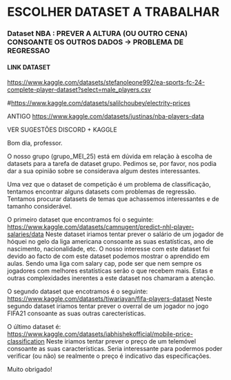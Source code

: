 # ESCOLHER DATASET A TRABALHAR

### Dataset NBA : PREVER A ALTURA (OU OUTRO CENA) CONSOANTE OS OUTROS DADOS -> PROBLEMA DE REGRESSAO

#### LINK DATASET
https://www.kaggle.com/datasets/stefanoleone992/ea-sports-fc-24-complete-player-dataset?select=male_players.csv


#https://www.kaggle.com/datasets/salilchoubey/electrity-prices

ANTIGO
https://www.kaggle.com/datasets/justinas/nba-players-data
 
 
VER SUGESTÕES DISCORD + KAGGLE

Bom dia, professor.

O nosso grupo (grupo_MEI_25) está em dúvida em relação à escolha de datasets para a tarefa de dataset grupo. Pedimos se, por favor, nos podia dar a sua opinião sobre se considerava algum destes interessantes.

Uma vez que o dataset de competição é um problema de classificação, tentamos encontrar alguns datasets com problemas de regressão.
Tentamos procurar datasets de temas que achassemos interessantes e de tamanho considerável.

O primeiro dataset que encontramos foi o seguinte: https://www.kaggle.com/datasets/camnugent/predict-nhl-player-salaries/data
Neste dataset iriamos tentar prever o salário de um jogador de hóquei no gelo da liga americana consoante as suas estatísticas, ano de nascimento, nacionalidade, etc.
O nosso interesse com este dataset foi devido ao facto de com este dataset podemos mostrar o aprendido em aulas. Sendo uma liga com salary cap, pode ser que nem sempre os jogadores com melhores estatísticas serão o que recebem mais.
Estas e outras complexidades inerentes a este dataset nos chamaram a atenção.

O segundo dataset que encotramos é o seguinte: https://www.kaggle.com/datasets/tiwariayan/fifa-players-dataset
Neste segundo dataset iriamos tentar prever o overral de um jogador no jogo FIFA21 consoante as suas outras carecterísticas.

O último dataset é: https://www.kaggle.com/datasets/iabhishekofficial/mobile-price-classification
Neste iriamos tentar prever o preço de um telemóvel consoante as suas características.
Seria interessante para podermos poder verificar (ou não) se realmente o preço é indicativo das especificações.

Muito obrigado!
